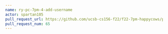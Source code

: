 ```yaml
---
name: ry-pc-7pm-4-add-username
actor: spartan105
pull_request_url: https://github.com/ucsb-cs156-f22/f22-7pm-happycows/pull/65
pull_request_num: 65
---
```


